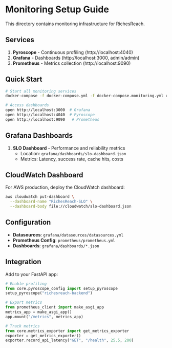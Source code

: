 # Monitoring Setup Guide

This directory contains monitoring infrastructure for RichesReach.

## Services

1. **Pyroscope** - Continuous profiling (http://localhost:4040)
2. **Grafana** - Dashboards (http://localhost:3000, admin/admin)
3. **Prometheus** - Metrics collection (http://localhost:9090)

## Quick Start

```bash
# Start all monitoring services
docker-compose -f docker-compose.yml -f docker-compose.monitoring.yml up -d

# Access dashboards
open http://localhost:3000  # Grafana
open http://localhost:4040  # Pyroscope
open http://localhost:9090   # Prometheus
```

## Grafana Dashboards

1. **SLO Dashboard** - Performance and reliability metrics
   - Location: `grafana/dashboards/slo-dashboard.json`
   - Metrics: Latency, success rate, cache hits, costs

## CloudWatch Dashboard

For AWS production, deploy the CloudWatch dashboard:

```bash
aws cloudwatch put-dashboard \
  --dashboard-name "RichesReach-SLO" \
  --dashboard-body file://cloudwatch/slo-dashboard.json
```

## Configuration

- **Datasources**: `grafana/datasources/datasources.yml`
- **Prometheus Config**: `prometheus/prometheus.yml`
- **Dashboards**: `grafana/dashboards/*.json`

## Integration

Add to your FastAPI app:

```python
# Enable profiling
from core.pyroscope_config import setup_pyroscope
setup_pyroscope("richesreach-backend")

# Export metrics
from prometheus_client import make_asgi_app
metrics_app = make_asgi_app()
app.mount("/metrics", metrics_app)

# Track metrics
from core.metrics_exporter import get_metrics_exporter
exporter = get_metrics_exporter()
exporter.record_api_latency("GET", "/health", 25.5, 200)
```

